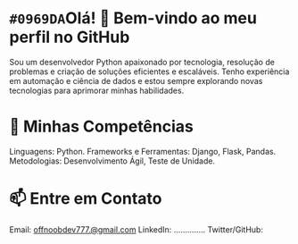 # `#0969DA`Olá! 👋 Bem-vindo ao meu perfil no GitHub
Sou um desenvolvedor Python apaixonado por tecnologia, resolução de problemas e criação de soluções eficientes e escaláveis. Tenho experiência em automação e ciência de dados e estou sempre explorando novas tecnologias para aprimorar minhas habilidades.

# 🚀 Minhas Competências
Linguagens: Python.
Frameworks e Ferramentas: Django, Flask, Pandas. 
Metodologias: Desenvolvimento Ágil, Teste de Unidade.

<!--#📂 Repositórios em Destaque
------------------------------------------
Nome do Projeto 1 - Breve descrição sobre o projeto e seu propósito.
Nome do Projeto 2 - Descrição curta e foco do projeto.

#🌱 Em Desenvolvimento
Atualmente, estou trabalhando em:
Aprendizado e aplicação de [tecnologia/linguagem]
Colaboração em projetos open source e de automação.-->

# 📫 Entre em Contato
Email: offnoobdev777.@gmail.com
LinkedIn: ..............
Twitter/GitHub: 
